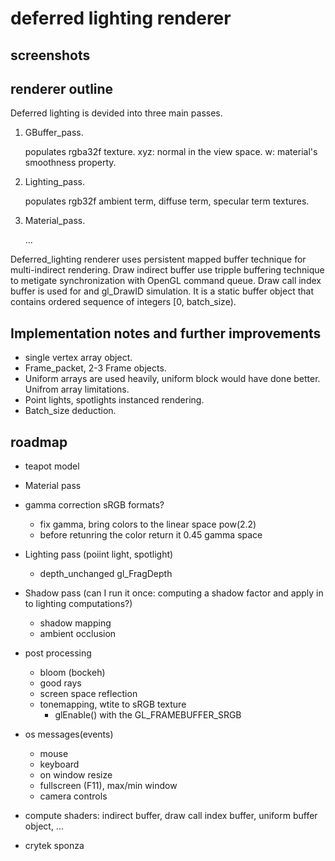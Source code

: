 # deferred lighting renderer

## screenshots

## renderer outline
Deferred lighting is devided into three main passes.

1. GBuffer_pass.

	populates rgba32f texture. xyz: normal in the view space. w: material's smoothness property.

2. Lighting_pass.

	populates rgb32f ambient term, diffuse term, specular term textures.
 
3. Material_pass.

	...

Deferred_lighting renderer uses persistent mapped buffer technique for multi-indirect rendering. Draw indirect buffer use tripple buffering technique to metigate synchronization with OpenGL command queue. Draw call index buffer is used for and gl_DrawID simulation. It is a static buffer object that contains ordered sequence of integers [0, batch_size).

## Implementation notes and further improvements
- single vertex array object. 
- Frame_packet, 2-3 Frame objects.
- Uniform arrays are used heavily, uniform block would have done better. Unifrom array limitations.
- Point lights, spotlights instanced rendering.
- Batch_size deduction.


## roadmap
- teapot model

- Material pass
-  gamma correction sRGB formats?
	- fix gamma, bring colors to the linear space pow(2.2)
	- before retunring the color return it 0.45 gamma space

- Lighting pass (poiint light, spotlight)
	- depth_unchanged gl_FragDepth

- Shadow pass (can I run it once: computing a shadow factor and apply in to lighting computations?)
	- shadow mapping
	- ambient occlusion

- post processing
	- bloom (bockeh)
	- good rays
	- screen space reflection
	- tonemapping, wtite to sRGB texture
		- glEnable() with the GL_FRAMEBUFFER_SRGB

- os messages(events)
	- mouse
	- keyboard
	- on window resize
	- fullscreen (F11), max/min window
	- camera controls

- compute shaders: indirect buffer, draw call index buffer, uniform buffer object, ...
- crytek sponza 
